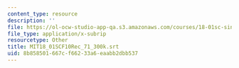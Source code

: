 ```yaml
---
content_type: resource
description: ''
file: https://ol-ocw-studio-app-qa.s3.amazonaws.com/courses/18-01sc-single-variable-calculus-fall-2010/8b858501667cf66233a6eaabb2dbb537_MIT18_01SCF10Rec_71_300k.srt
file_type: application/x-subrip
resourcetype: Other
title: MIT18_01SCF10Rec_71_300k.srt
uid: 8b858501-667c-f662-33a6-eaabb2dbb537
---
```

